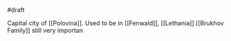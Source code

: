 #draft 

Capital city of [[Polovina]].
Used to be in [[Fenwald]], [[Lethania]]
[[Brukhov Family]] still very importan
